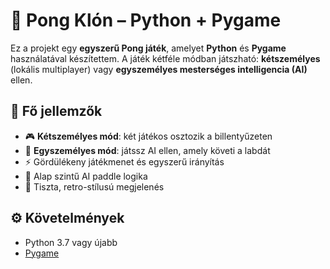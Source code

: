 # 🏓 Pong Klón – Python + Pygame

Ez a projekt egy **egyszerű Pong játék**, amelyet **Python** és **Pygame** használatával készítettem. A játék kétféle módban játszható: **kétszemélyes** (lokális multiplayer) vagy **egyszemélyes mesterséges intelligencia (AI)** ellen.

## 🧩 Fő jellemzők

- 🎮 **Kétszemélyes mód**: két játékos osztozik a billentyűzeten
- 🤖 **Egyszemélyes mód**: játssz AI ellen, amely követi a labdát
- ⚡ Gördülékeny játékmenet és egyszerű irányítás
- 🧠 Alap szintű AI paddle logika
- 🧼 Tiszta, retro-stílusú megjelenés

## ⚙️ Követelmények

- Python 3.7 vagy újabb
- [Pygame](https://www.pygame.org/)
